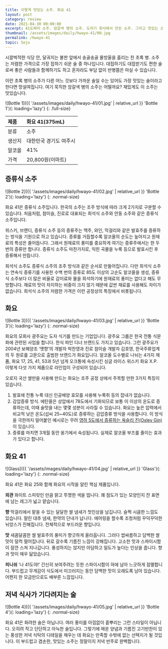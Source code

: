```yaml
---
title: 이렇게 맛있는 소주. 화요 41
layout: post
category: review
date: 2021-04-30 00:00:00
excerpt: 41도짜리 소주. 암갈색 병의 소주. 도자기 회사에서 만든 소주. 그리고 맛있는 소주. 이 소주의 수식어는 하나 같이 낯섭니다. 증류식 소주 화요 41 리뷰.
thumbnail: /assets/images/daily/hwayo-41/00.jpg
permalink: /hwayo-41
topic: Soju
---
```


시끌벅적한 식당 안, 달궈지는 불판 앞에서 송골송골 물방울을 흘리는 찬 초록 병. 소주는 저렴한 가격으로 가장 접하기 쉬운 술 중 하나입니다. 대접하기도 대접받기도 편한 술로써 좋은 사람들과 함께하기도 하고 혼자라도 부담 없이 반병쯤은 마실 수 있습니다.

이런 초록 병의 소주가 다른 어느 것보다 가까운 술일 수는 있어도 가장 맛있는 술이라고 한다면 망설여집니다. 여기 묵직한 암갈색 병의 소주는 어떨까요? 재밌게도 이 소주는 맛있습니다.

![Bottle 1]({{ '/assets/images/daily/hwayo-41/01.jpg' | relative_url }} 'Bottle 1'){: loading='lazy'}
{: .full-size}

|제품|화요 41(375mL)|
|:---|:---|
|분류|소주|
|생산지|대한민국 경기도 여주시|
|알코올|41%|
|가격|20,800원(이마트)|

## 증류식 소주

![Bottle 2]({{ '/assets/images/daily/hwayo-41/02.jpg' | relative_url }} 'Bottle 2'){: loading='lazy'}
{: .normal-size}

화요 41은 증류식 소주입니다. 한국의 소주는 조주 방식에 따라 크게 2가지로 구분할 수 있습니다. 처음처럼, 참이슬, 진로로 대표되는 희석식 소주와 안동 소주와 같은 증류식 소주입니다.

위스키, 브랜디, 증류식 소주 등의 증류주는 맥주, 와인, 막걸리와 같은 발효주를 증류하는 방식을 기원으로 하고 있습니다. 증류를 거듭할수록 알코올의 순도는 높아지고 원재료의 특성은 줄어듭니다. 그래서 원재료의 풍미를 중요하게 여기는 증류주에서는 한 두 번의 증류만 합니다. 증류식 소주도 마찬가지로, 익힌 곡물을 누룩 등으로 발효시킨 후 증류해서 만듭니다.

희석식 소주도 증류식 소주의 조주 방식과 같은 순서로 만들어집니다. 다만 희석식 소주는 연속식 증류기를 사용한 수백 번의 증류로 85도 이상의 고순도 알코올을 생성, 증류식 소주보다 더 많은 비율로 감미료와 물을 희석하기에 원재료의 풍미는 없다고 해도 무방합니다. 재료의 맛이 차지하는 비중이 크지 않기 때문에 값싼 재료를 사용해도 차이가 없습니다. 희석식 소주의 저렴한 가격은 이런 공정상의 특징에서 비롯됩니다.

## 화요

![Bottle 3]({{ '/assets/images/daily/hwayo-41/03.jpg' | relative_url }} 'Bottle 3'){: loading='lazy'}
{: .normal-size}

화요의 모회사 광주요는 도자 식기를 만드는 기업입니다. 광주요 그룹은 한국 전통 식문화에 관련된 사업을 합니다. 한식 파인 디너 브랜드도 가지고 있습니다. 그런 광주요가 2004년 보해양조 ‘옛향’의 개발자 박찬영과 진로 참이슬 개발자 김호영, 한국주류업계의 두 원로를 고문으로 출범한 브랜드가 화요입니다. 알코올 도수별로 나뉘는 4가지 제품, 화요 17, 25, 41, 53과 5년 넘게 오크통에 숙성시킨 싱글 라이스 위스키 화요 X.P. 이렇게 다섯 가지 제품으로 라인업이 구성되어 있습니다.

오로지 국산 쌀만을 사용해 만드는 화요는 조주 공정 상에서 주목할 만한 3가지 특징이 있습니다.

1. 발효에 전통 누룩 대신 인공배양 효모를 사용해 누룩취 등의 잡내가 없습니다.
2. 감압증류 방식. 에탄올은 상압에서 78도에서 기화되므로 보통 이 이상의 온도로 증류하는데, 이때 술맛을 내는 몇몇 성분이 사라질 수 있습니다. 화요는 높은 압력에서 비교적 낮은 온도(섭씨 25~40도)로 증류하는 감압증류 방식을 사용합니다. 이 방식을 극한까지 밀어붙인 예시로는 무려 <a title='Gin Foundry - Oxley' href='https://www.ginfoundry.com/gin/oxley-gin/' target='_blank'>영하 5도에서 증류하는 옥슬리 진(Oxley Gin)</a>이 있습니다.
3. 증류를 마치면 3개월 동안 옹기에서 숙성됩니다. 실제로 알코올 부즈를 줄이는 효과가 있다고 합니다.

## 화요 41

![Glass]({{ '/assets/images/daily/hwayo-41/04.jpg' | relative_url }} 'Glass'){: loading='lazy'}
{: .normal-size}

화요 41은 화요 25와 함께 화요의 시작을 알린 핵심 제품입니다.

**외관** 화이트 스피릿인 만큼 맑고 투명한 색을 띱니다. 꽤 점도가 있는 모양인지 잔 표면에 남는 레그가 넓고 얕습니다.

**향** 막걸리에서 맡을 수 있는 달달한 쌀 냄새가 첫인상을 남깁니다. 슬쩍 시큼한 느낌도 있습니다. 말린 대추 냄새, 한약의 단내가 납니다. 에어링을 할수록 조청처럼 꾸덕꾸덕한 뉘앙스가 진해집니다. 전체적으로 부드러운 향입니다.

**맛** 새콤달콤한 쌀 발효주의 풍미가 향긋하게 올라옵니다. 그러다 쌉싸름하고 담백한 쌀 맛이 덜컥 떨어집니다. 뒤로 갈수록 기름진 느낌이 강해집니다. 고소한 맛과 스파이시함이 잠깐 스쳐 지나갑니다. 풍성하지는 않지만 아담하고 밀도가 높다는 인상을 줍니다. 향과 맛이 매우 닮았습니다.

**피니쉬** ‘나 41도야!’ 간신히 보여주려는 듯한 스파이시함이 혀에 남아 느긋하게 점멸합니다. 부드럽고 무게감이 식도에서 미끄러지는 동안 담백한 맛이 오래도록 남아 있습니다. 어쩐지 한 모금만으로도 배부른 느낌입니다.

## 저녁 식사가 기다려지는 술

![Bottle 4]({{ '/assets/images/daily/hwayo-41/05.jpg' | relative_url }} 'Bottle 4'){: loading='lazy'}
{: .normal-size}

화요 41은 화려한 술은 아닙니다. 여러 풍미를 아낌없이 흩뿌리는 그런 스타일이 아닙니다. 오히려 작고 단단하고 아늑한 술입니다. 그렇기에 매운 양념과 기름진 고기반찬이 있는 풍성한 저녁 식탁의 디테일을 채우는 데 화요는 만족할 수밖에 없는 선택지가 될 것입니다. 이 부드럽고 겸손한, 맛있는 소주는 정말이지 저녁 반주로 완벽합니다.